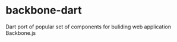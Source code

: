 backbone-dart
=============

Dart port of popular set of components for buliding web application Backbone.js
